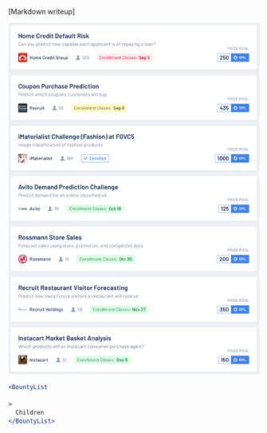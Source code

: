 [Markdown writeup]

<img src="public/images/components/BountyList/1.png" alt="BountyList 1" style="max-width: 100%;" /><br />

```jsx
<BountyList

>
  Children
</BountyList>
```
